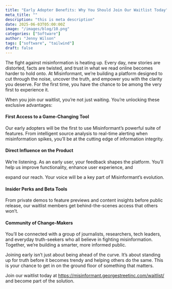 ```yaml
---
title: "Early Adopter Benefits: Why You Should Join Our Waitlist Today"
meta_title: ""
description: "this is meta description"
date: 2025-06-03T05:00:00Z
image: "/images/blog/10.png"
categories: ["Software"]
author: "Jenny Wilson"
tags: ["software", "tailwind"]
draft: false
---
```


The fight against misinformation is heating up. Every day, new stories are distorted, facts are twisted, and trust in what we read online becomes harder to hold onto. At Misinformant, we’re building a platform designed to cut through the noise, uncover the truth, and empower you with the clarity you deserve. For the first time, you have the chance to be among the very first to experience it.

When you join our waitlist, you’re not just waiting. You’re unlocking these exclusive advantages:

#### First Access to a Game-Changing Tool

Our early adopters will be the first to use Misinformant’s powerful suite of features. From intelligent source analysis to real-time alerting when misinformation spikes, you’ll be at the cutting edge of information integrity.

#### Direct Influence on the Product

We’re listening. As an early user, your feedback shapes the platform. You’ll help us improve functionality, enhance user experience, and

expand our reach. Your voice will be a key part of Misinformant’s evolution.

#### Insider Perks and Beta Tools

From private demos to feature previews and content insights before public release, our waitlist members get behind-the-scenes access that others won’t.

#### Community of Change-Makers

You’ll be connected with a group of journalists, researchers, tech leaders, and everyday truth-seekers who all believe in fighting misinformation. Together, we’re building a smarter, more informed public.

Joining early isn’t just about being ahead of the curve. It’s about standing up for truth before it becomes trendy and helping others do the same. This is your chance to get in on the ground floor of something that matters.

Join our waitlist today at https://misinformant.georgestreetinc.com/waitlist/ and become part of the solution.
